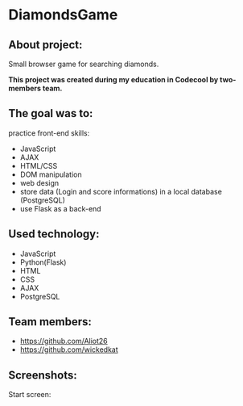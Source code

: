 # DiamondsGame
## About project:
Small browser game for searching diamonds. 

**This project was created during my education in Codecool by two-members team.**

## The goal was to:

practice front-end skills:
- JavaScript
- AJAX
- HTML/CSS
- DOM manipulation
- web design
- store data (Login and score informations) in a local database (PostgreSQL)
- use Flask as a back-end

## Used technology:
- JavaScript
- Python(Flask) 
- HTML
- CSS
- AJAX
- PostgreSQL

## Team members:
- https://github.com/Aliot26
- https://github.com/wickedkat

## Screenshots:
Start screen:
